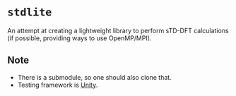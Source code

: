 # `stdlite`

An attempt at creating a lightweight library to perform sTD-DFT calculations (if possible, providing ways to use OpenMP/MPI).

## Note

+ There is a submodule, so one should also clone that.
+ Testing framework is [Unity](https://github.com/ThrowTheSwitch/Unity).